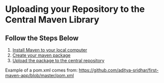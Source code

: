 # Uploading your Repository to the Central Maven Library

## Follow the Steps Below
1. [Install Maven to your local computer](InstallMaven.md)
2. [Create your maven package](CreatePackage.md)
2. [Upload the package to the central repository](UploadPackage.md)

Example of a pom.xml comes from: https://github.com/aditya-sridhar/first-maven-app/blob/master/pom.xml
